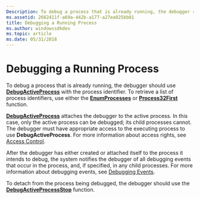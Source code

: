```yaml
---
Description: To debug a process that is already running, the debugger should use DebugActiveProcess with the process identifier. To retrieve a list of process identifiers, use either the EnumProcesses or Process32First function.
ms.assetid: 2662411f-a69a-442b-a177-a27ea025bb01
title: Debugging a Running Process
ms.author: windowssdkdev
ms.topic: article
ms.date: 05/31/2018
---
```


# Debugging a Running Process

To debug a process that is already running, the debugger should use [**DebugActiveProcess**](https://msdn.microsoft.com/en-us/library/ms679295(v=VS.85).aspx) with the process identifier. To retrieve a list of process identifiers, use either the [**EnumProcesses**](https://msdn.microsoft.com/library/ms682629(v=VS.85).aspx) or [**Process32First**](https://msdn.microsoft.com/library/ms684834(v=VS.85).aspx) function.

[**DebugActiveProcess**](https://msdn.microsoft.com/en-us/library/ms679295(v=VS.85).aspx) attaches the debugger to the active process. In this case, only the active process can be debugged; its child processes cannot. The debugger must have appropriate access to the executing process to use **DebugActiveProcess**. For more information about access rights, see [Access Control](https://msdn.microsoft.com/en-us/library/Aa374860(v=VS.85).aspx).

After the debugger has either created or attached itself to the process it intends to debug, the system notifies the debugger of all debugging events that occur in the process, and, if specified, in any child processes. For more information about debugging events, see [Debugging Events](debugging-events.md).

To detach from the process being debugged, the debugger should use the [**DebugActiveProcessStop**](https://msdn.microsoft.com/en-us/library/ms679296(v=VS.85).aspx) function.

 

 



